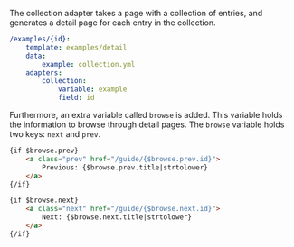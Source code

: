 The collection adapter takes a page with a collection of entries, and generates a detail page for each entry in the collection.

```yaml
/examples/{id}:
    template: examples/detail
    data:
        example: collection.yml
    adapters:
        collection:
            variable: example
            field: id
```

Furthermore, an extra variable called `browse` is added. This variable holds the information to browse through detail pages.
 The `browse` variable holds two keys: `next` and `prev`.
 
```html
{if $browse.prev}
    <a class="prev" href="/guide/{$browse.prev.id}">
        Previous: {$browse.prev.title|strtolower}
    </a>
{/if}

{if $browse.next}
    <a class="next" href="/guide/{$browse.next.id}">
        Next: {$browse.next.title|strtolower}
    </a>
{/if}
```

